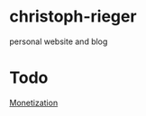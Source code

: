 # christoph-rieger
personal website and blog

# Todo
[Monetization](https://ncona.com/2020/11/monetizing-a-jekyll-blog-with-adsense/)